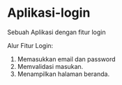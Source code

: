 # Aplikasi-login
Sebuah Aplikasi dengan fitur login


Alur Fitur Login:
1. Memasukkan email dan password
2. Memvalidasi masukan.
3. Menampilkan halaman beranda.
